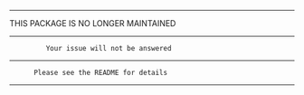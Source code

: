 *************************************************************
 THIS PACKAGE IS NO LONGER MAINTAINED
*************************************************************
             Your issue will not be answered
*************************************************************
          Please see the README for details
*************************************************************
